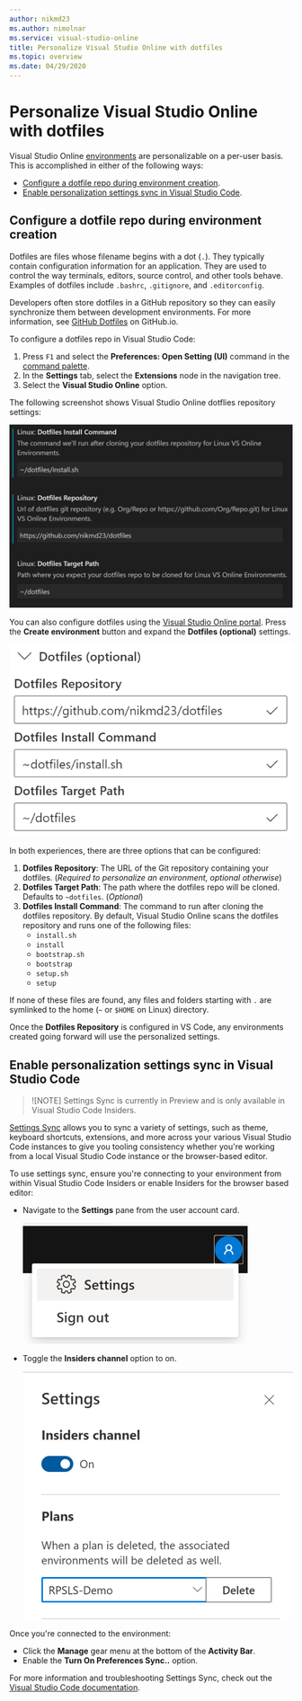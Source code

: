 ```yaml
---
author: nikmd23
ms.author: nimolnar
ms.service: visual-studio-online
title: Personalize Visual Studio Online with dotfiles
ms.topic: overview
ms.date: 04/29/2020
---
```


# Personalize Visual Studio Online with dotfiles

Visual Studio Online [environments](../overview/what-is-vsonline.md#environments) are personalizable on a per-user basis. This is accomplished in either of the following ways:

- [Configure a dotfile repo during environment creation](#configure-a-dotfile-repo-during-environment-creation).
- [Enable personalization settings sync in Visual Studio Code](#enable-personalization-settings-sync-in-visual-studio-code).

## Configure a dotfile repo during environment creation

Dotfiles are files whose filename begins with a dot (`.`). They typically contain configuration information for an application. They are used to control the way terminals, editors, source control, and other tools behave. Examples of dotfiles include `.bashrc`, `.gitignore`, and `.editorconfig`.

Developers often store dotfiles in a GitHub repository so they can easily synchronize them between development environments. For more information, see [GitHub Dotfiles](https://dotfiles.github.io/) on GitHub.io.

To configure a dotfiles repo in Visual Studio Code:

1. Press `F1` and select the **Preferences: Open Setting (UI)** command in the [command palette](https://code.visualstudio.com/docs/getstarted/userinterface#_command-palette).
1. In the **Settings** tab, select the **Extensions** node in the navigation tree.
1. Select the **Visual Studio Online** option.

The following screenshot shows Visual Studio Online dotflies repository settings:

[![Visual Studio Online settings in Visual Studio Code](../images/personalizing-dotfiles-vsc-cropped.png)](../images/personalizing-dotfiles-vsc.png#lightbox "Visual Studio Online settings in Visual Studio Code")

You can also configure dotfiles using the [Visual Studio Online portal](https://online.visualstudio.com). Press the **Create environment** button and expand the **Dotfiles (optional)** settings.

[![Visual Studio Online Dotfiles Settings](../images/personalizing-dotfiles-vso-cropped.png)](../images/personalizing-dotfiles-vso.png#lightbox "Visual Studio Online dotfiles settings")

In both experiences, there are three options that can be configured:

1. **Dotfiles Repository**: The URL of the Git repository containing your dotfiles. (*Required to personalize an environment, optional otherwise*)
2. **Dotfiles Target Path**: The path where the dotfiles repo will be cloned. Defaults to `~dotfiles`. (*Optional*)
3. **Dotfiles Install Command**: The command to run after cloning the dotfiles repository. By default, Visual Studio Online scans the dotfiles repository and runs one of the following files:
    - `install.sh`
    - `install`
    - `bootstrap.sh`
    - `bootstrap`
    - `setup.sh`
    - `setup`

If none of these files are found, any files and folders starting with `.` are symlinked to the home (`~` or `$HOME` on Linux) directory.

Once the **Dotfiles Repository** is configured in VS Code, any environments created going forward will use the personalized settings.

## Enable personalization settings sync in Visual Studio Code

> ![NOTE]
> Settings Sync is currently in Preview and is only available in Visual Studio Code Insiders.

[Settings Sync](https://code.visualstudio.com/docs/editor/settings-sync) allows you to sync a variety of settings, such as theme, keyboard shortcuts, extensions, and more across your various Visual Studio Code instances to give you tooling consistency whether you're working from a local Visual Studio Code instance or the browser-based editor.

To use settings sync, ensure you're connecting to your environment from within Visual Studio Code Insiders or enable Insiders for the browser based editor:

- Navigate to the **Settings** pane from the user account card.

  ![Open settings](../images/access-settings.png)

- Toggle the **Insiders channel** option to on.

  ![Turn on Insiders](../images/settings-pane.png)

Once you're connected to the environment:

- Click the **Manage** gear menu at the bottom of the **Activity Bar**.
- Enable the **Turn On Preferences Sync..** option.

For more information and troubleshooting Settings Sync, check out the [Visual Studio Code documentation](https://code.visualstudio.com/docs/editor/settings-sync).
